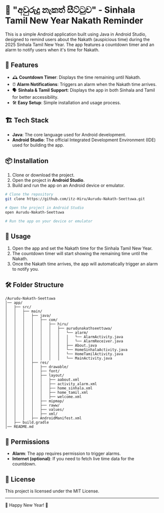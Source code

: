 
# 🌟 "අවුරුදු නැකත් සීට්ටුව" - Sinhala Tamil New Year Nakath Reminder

This is a simple Android application built using Java in Android Studio, designed to remind users about the Nakath (auspicious time) during the 2025 Sinhala Tamil New Year. The app features a countdown timer and an alarm to notify users when it's time for Nakath.

## 📱 Features

- 🕰 **Countdown Timer**: Displays the time remaining until Nakath.
- ⏰ **Alarm Notifications**: Triggers an alarm when the Nakath time arrives.
- 🗣 **Sinhala & Tamil Support**: Displays the app in both Sinhala and Tamil for better accessibility.
- 🛠 **Easy Setup**: Simple installation and usage process.

## 🏗️ Tech Stack

- **Java**: The core language used for Android development.
- **Android Studio**: The official Integrated Development Environment (IDE) used for building the app.

## 📦 Installation

1. Clone or download the project.
2. Open the project in **Android Studio**.
3. Build and run the app on an Android device or emulator.

```bash
# Clone the repository
git clone https://github.com/itz-Hiru/Aurudu-Nakath-Seettuwa.git

# Open the project in Android Studio
open Aurudu-Nakath-Seettuwa

# Run the app on your device or emulator
```

## 🚀 Usage

1. Open the app and set the Nakath time for the Sinhala Tamil New Year.
2. The countdown timer will start showing the remaining time until the Nakath.
3. Once the Nakath time arrives, the app will automatically trigger an alarm to notify you.

## 🛠️ Folder Structure

```
/Aurudu-Nakath-Seettuwa
│── app/
│   ├── src/
│   │   ├── main/
│   │   │   ├── java/
│   │   │   │   ├── com/
│   │   │   │   │   ├── hiru/
│   │   │   │   │   │   ├── aurudunakathseettuwa/
│   │   │   │   │   │   │   └── alarm/
│   │   │   │   │   │   │   │   └── AlarmActivity.java
│   │   │   │   │   │   │   │   └── AlarmReceiver.java
│   │   │   │   │   │   │   ├── About.java
│   │   │   │   │   │   │   └── HomeSinhalaActivity.java
│   │   │   │   │   │   │   └── HomeTamilActivity.java
│   │   │   │   │   │   │   └── MainActivity.java
│   │   │   ├── res/
│   │   │   │   ├── drawable/
│   │   │   │   ├── font/
│   │   │   │   ├── layout/
│   │   │   │   │   ├── aabout.xml
│   │   │   │   │   ├── activity_alarm.xml
│   │   │   │   │   ├── home_sinhala.xml
│   │   │   │   │   ├── home_tamil.xml
│   │   │   │   │   ├── welcome.xml
│   │   │   │   ├── mipmap/
│   │   │   │   ├── raww/
│   │   │   │   ├── values/
│   │   │   │   ├── xml/
│   │   │   ├── AndroidManifest.xml
│   ├── build.gradle
│── README.md
```

## 🔑 Permissions

- **Alarm**: The app requires permission to trigger alarms.
- **Internet (optional)**: If you need to fetch live time data for the countdown.

## 📜 License

This project is licensed under the MIT License.

---

🚀 Happy New Year! 🎉
